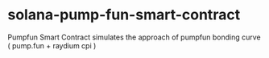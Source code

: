 # solana-pump-fun-smart-contract
Pumpfun Smart Contract simulates the approach of pumpfun bonding curve ( pump.fun + raydium cpi )
